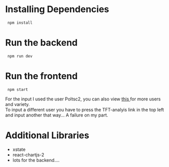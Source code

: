 <h1>Installing Dependencies</h1>
<code> npm install </code>

<h1>Run the backend </h1>
<code> npm run dev </code>

<h1>Run the frontend </h1>
<code> npm start </code>
<p>For the input I used the user Poltsc2, you can also view <a href="https://lolchess.gg/leaderboards?region=na"> this </a> for more users and variety. </br> To input a different user you
have to press the TFT-analyis link in the top left and input another that way... A failure on my part.</p>
<h1> Additional Libraries </h1>
<ul>
<li> xstate </li>
<li> react-chartjs-2 </li>
<li> lots for the backend.... </li>
</ul>
